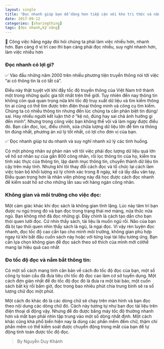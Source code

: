 ```yaml
---
layout: single
title: "Đọc nhanh giúp bạn dễ dàng hơn tiếp cận với kho tri thức và nâng cao kỹ năng làm việc"
date: 2017-09-12
categories: [sharingthing]
tags: [đọc nhanh,kỹ năng]
---
```

:red_circle: Công việc hằng ngày đòi hỏi chúng ta phải làm việc nhiều hơn, nhanh hơn. Bạn càng ở vị trí cao thì bạn càng phải đọc nhiều, suy nghĩ nhanh hơn, làm việc nhiều hơn
### Đọc nhanh có lợi gì?
:white_check_mark: Vào đầu những năm 2000 trên nhiều phương tiện truyền thông nói tới việc “ai có thông tin là có tất cả”.

<p>Điều này thật tuyệt vời khi đẩy tốc độ truyền thông của Việt Nam trở thành một trong những quốc gia tốt nhất trên thế giới. Tuy nhiên đến nay thông tin không còn quá quan trọng nữa khi tốc độ truy xuất dữ liệu và tìm kiếm thông tin ai cũng có thể tìm được trên điện thoại thông minh và công cụ tìm kiếm. Chúng ta có nhiều thông tin nhưng đến lúc chúng ta cần phân biệt tin đúng/ sai. Hay nhiều người kết luận thờ ơ “kệ nó, đúng hay sai chả ảnh hưởng gi đến mình”. Nhưng trong công việc bạn không thể vội vã làm ngay được điều đó. Bạn cần đọc, lọc, điều chỉnh, sửa chữa lượng dữ liệu lớn để tìm ra thông tin đúng nhất, phương án xử lý tốt nhất, có lợi cho đơn vị của bạn.</p>

:white_check_mark: Đọc nhanh giúp tư du nhanh và suy nghĩ nhanh xử lý các tình huống.

<p>Có một phòng nhân sự phàn nàn với tôi việc phải đọc lượng dữ liệu quá lớn về hồ sơ nhân sự của gần 800 công nhân, rồi lọc thông tin của họ, kiểm tra tính xác thực của thông tin, lập danh mục thông tin, chuyển thành dữ liệu tin cậy trên máy tính. Nhưng khi tôi thay đổi cách đọc và tổ chức lại cách làm việc toàn bộ khối lượng xử lý chính xác trong 8 ngày, kể cả lấy dấu vân tay. Điều quan trọng hơn là nhân viên phòng này đã học được cách đọc nhanh để kiểm soát hồ sơ cho những lần sau với hàng ngàn công nhân.</p>

### Không gian và môi trường cho việc đọc:

<p>Một cảm giác khác khi đọc sách là không gian tĩnh lặng. Lúc này tâm trí
bạn được ru ngủ trong đó và bạn đọc trong trạng thái mơ màng, nửa thức nửa
ngủ. Bạn không nhớ đã đọc những gì. Đây chính là cách tạo dần cho bạn thói
quen lười đọc. Cứ nhin thấy sách, tài liệu là muốn ngủ rồi. Não của bạn đã bị
tạo thói quen nhìn thấy sách là ngủ, là ngại đọc. Vì vậy rèn luyện đọc nhanh,
đọc tốc độ cao cần tạo cho mình môi trường, không gian phù hợp ngay từ
khi bắt đầu cuốn sách này hoặc với từng loại tài liệu tương ứng.
Bạn cần lựa chọn không gian để đọc sách theo sở thích của mình mới cóthể mang lại hiệu quả cao nhất</p>

### Đo tốc độ đọc và nắm bắt thông tin:
<p>Có một số cách mang tính căn bản về cách đo tốc độ đọc của bạn, một số
công ty toàn cầu đã đưa tiêu chí tốc độ đọc cao làm cơ sở tuyển dụng. Một
cách đơn giản nhất để đo tốc độ đọc đó là đưa ra một bài báo, một cuốn sách
bất kỳ rồi bấm giờ, đọc trong bao nhiêu phút chia trung bình sẽ ra số lượng
chữ đọc một phút.</p>
<p>Một cách đo khác đó là các dòng chữ sẽ chạy trên màn hình và bạn đọc
theo nội dung các dòng chữ đó. Cách này tương tự như bạn đọc tài liệu trên
điện thoại di động vậy. Nhưng để đo được bằng máy tốc độ thường nhanh
hơn và mắt bạn phải nhìn tập trung vào một số dòng nhất định. Một cách
khác cũng khá phổ biến hiện nay là dùng các phần mềm đếm chữ, thậm chí
phần mềm có thể kiểm soát được chuyển động trong mắt của bạn để tự động
tính toán được tốc độ đọc.</p>

>By Nguyễn Duy Khánh